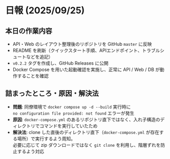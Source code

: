 # 日報 (2025/09/25)

## 本日の作業内容
- API・Web のレイアウト整理後のリポジトリを GitHub `master` に反映  
- README を刷新（クイックスタート手順、APIエンドポイント、トラブルシュートなどを追記）  
- `v0.2.2` タグを作成し、GitHub Releases に公開  
- Docker Compose を用いた起動確認を実施し、正常に API / Web / DB が動作することを確認  

## 詰まったところ・原因・解決法
- **問題**: 同僚環境で `docker compose up -d --build` 実行時に  
  `no configuration file provided: not found` エラーが発生  
- **原因**: `docker-compose.yml` のあるリポジトリ直下ではなく、入れ子構造のディレクトリでコマンドを実行していたため  
- **解決法**: clone した直後のディレクトリ直下（`docker-compose.yml` が存在する場所）で実行するよう周知。  
  必要に応じて zip ダウンロードではなく `git clone` を利用し、階層ずれを防止するよう対応  
